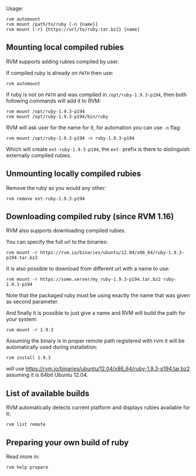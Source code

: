 Usage:

    rvm automount
    rvm mount /path/to/ruby [-n {name}]
    rvm mount [-r] {https://url/to/ruby.tar.bz2} [name]


## Mounting local compiled rubies

RVM supports adding rubies compiled by user.

If compiled ruby is already on `PATH` then use:

    rvm automount

If ruby is not on `PATH` and was compiled in `/opt/ruby-1.9.3-p194`,
then both following commands will add it to RVM:

    rvm mount /opt/ruby-1.9.3-p194
    rvm mount /opt/ruby-1.9.3-p194/bin/ruby

RVM will ask user for the name for it, for automation you can use `-n` flag:

    rvm mount /opt/ruby-1.9.3-p194 -n ruby-1.9.3-p194

Which will create `ext-ruby-1.9.3-p194`, the `ext-` prefix is there to
distinguish externally compiled rubies.


## Unmounting locally compiled rubies

Remove the ruby as you would any other:

    rvm remove ext-ruby-1.9.3-p194


## Downloading compiled ruby (since RVM 1.16)

RVM also supports downloading compiled rubies.

You can specify the full url to the binaries:

    rvm mount -r https://rvm.io/binaries/ubuntu/12.04/x86_64/ruby-1.9.3-p194.tar.bz2

It is also possible to download from different url with a name to use:

    rvm mount -r https://some.server/my_ruby-1.9.3-p194.tar.bz2 ruby-1.9.3-p194

Note that the packaged ruby must be using exactly the name that was given as second parameter.

And finally it is possible to just give a name and RVM will build the path for your system:

    rvm mount -r 1.9.3

Assuming the binary is in proper remote path registered with rvm it will be automatically used during installation:

    rvm install 1.9.3

will use https://rvm.io/binaries/ubuntu/12.04/x86_64/ruby-1.9.3-p194.tar.bz2 assuming it is 64bit Ubuntu 12.04.


## List of available builds

RVM automatically detects current platform and displays rubies available for it:

    rvm list remote


## Preparing your own build of ruby

Read more in:

    rvm help prepare
